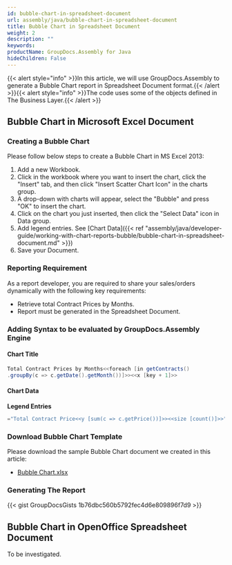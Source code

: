 ```yaml
---
id: bubble-chart-in-spreadsheet-document
url: assembly/java/bubble-chart-in-spreadsheet-document
title: Bubble Chart in Spreadsheet Document
weight: 2
description: ""
keywords: 
productName: GroupDocs.Assembly for Java
hideChildren: False
---
```

{{< alert style="info" >}}In this article, we will use GroupDocs.Assembly to generate a Bubble Chart report in Spreadsheet Document format.{{< /alert >}}{{< alert style="info" >}}The code uses some of the objects defined in The Business Layer.{{< /alert >}}

## Bubble Chart in Microsoft Excel Document

### Creating a Bubble Chart

Please follow below steps to create a Bubble Chart in MS Excel 2013:

1.  Add a new Workbook.
2.  Click in the workbook where you want to insert the chart, click the "Insert" tab, and then click "Insert Scatter Chart Icon" in the charts group.
3.  A drop-down with charts will appear, select the "Bubble" and press "OK" to insert the chart.
4.  Click on the chart you just inserted, then click the "Select Data" icon in Data group.
5.  Add legend entries. See [Chart Data]({{< ref "assembly/java/developer-guide/working-with-chart-reports-bubble/bubble-chart-in-spreadsheet-document.md" >}})
6.  Save your Document.

### Reporting Requirement

As a report developer, you are required to share your sales/orders dynamically with the following key requirements:

*   Retrieve total Contract Prices by Months.
*   Report must be generated in the Spreadsheet Document.

### Adding Syntax to be evaluated by GroupDocs.Assembly Engine

#### Chart Title

```java
Total Contract Prices by Months<<foreach [in getContracts()
.groupBy(c => c.getDate().getMonth())]>><<x [key + 1]>>

```

#### Chart Data

**Legend Entries**

```java
="Total Contract Price<<y [sum(c => c.getPrice())]>><<size [count()]>>"

```

### Download Bubble Chart Template

Please download the sample Bubble Chart document we created in this article:

*   [Bubble Chart.xlsx](https://github.com/groupdocs-assembly/GroupDocs.Assembly-for-Java/blob/master/Examples/GroupDocs.Assembly.Examples.Java/Data/Storage/Spreadsheet%20Templates/Bubble%20Chart.xlsx?raw=true)

### Generating The Report

{{< gist GroupDocsGists 1b76dbc560b5792fec4d6e809896f7d9 >}}



## Bubble Chart in OpenOffice Spreadsheet Document

To be investigated.
